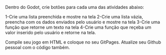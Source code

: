 Dentro do Godot, crie botões para cada uma das atividades abaixo:

1-Crie uma lista preenchida e mostre na tela
2-Crie uma lista vázia, preencha com os dados enviados pelo usuário e mostre na tela
3-Crie uma função que retorne um texto na tela
4-Crie uma função que reçeba um valor inserido pelo usuário e retorne na tela.

Compile seu jogo em HTML e coloque no seu GitPages. Atualize seu Github pessoal com o código também.
  
